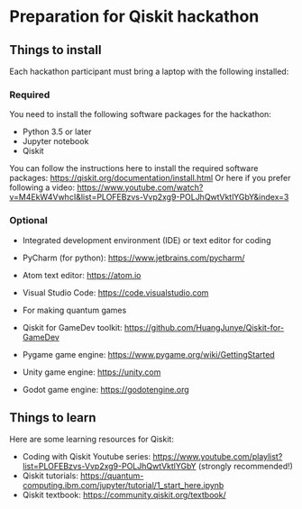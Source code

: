 # Preparation for Qiskit hackathon

## Things to install

Each hackathon participant must bring a laptop with the following installed:

### Required
You need to install the following software packages for the hackathon:
- Python 3.5 or later
- Jupyter notebook
- Qiskit

You can follow the instructions here to install the required software packages: https://qiskit.org/documentation/install.html Or here if you prefer following a video: https://www.youtube.com/watch?v=M4EkW4VwhcI&list=PLOFEBzvs-Vvp2xg9-POLJhQwtVktlYGbY&index=3

### Optional

- Integrated development environment (IDE) or text editor for coding
 - PyCharm (for python): https://www.jetbrains.com/pycharm/
 - Atom text editor: https://atom.io
 - Visual Studio Code: https://code.visualstudio.com

- For making quantum games
 - Qiskit for GameDev toolkit: https://github.com/HuangJunye/Qiskit-for-GameDev
 - Pygame game engine: https://www.pygame.org/wiki/GettingStarted
 - Unity game engine: https://unity.com
 - Godot game engine: https://godotengine.org

## Things to learn

Here are some learning resources for Qiskit:
- Coding with Qiskit Youtube series: https://www.youtube.com/playlist?list=PLOFEBzvs-Vvp2xg9-POLJhQwtVktlYGbY (strongly recommended!)
- Qiskit tutorials: https://quantum-computing.ibm.com/jupyter/tutorial/1_start_here.ipynb
- Qiskit textbook: https://community.qiskit.org/textbook/
